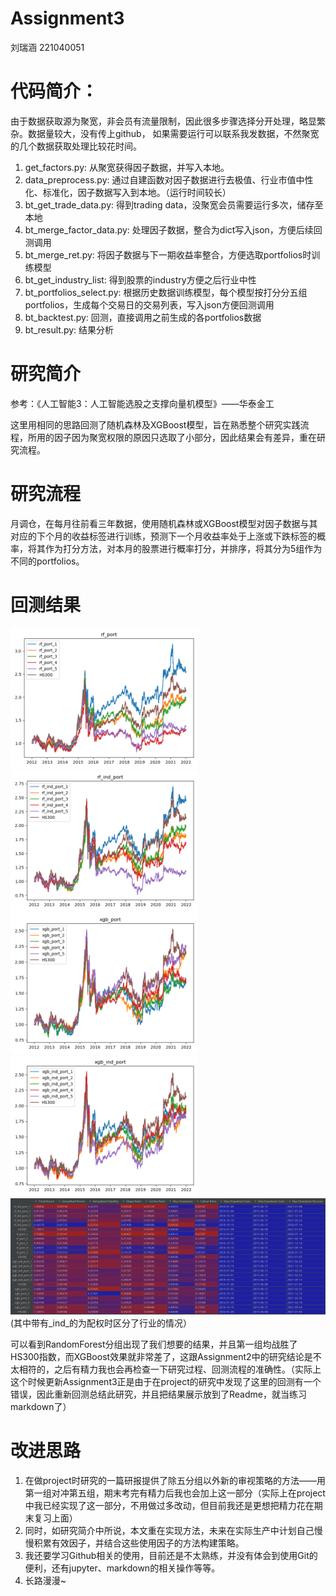 # Assignment3
刘瑞涵 221040051
# 代码简介：

由于数据获取源为聚宽，非会员有流量限制，因此很多步骤选择分开处理，略显繁杂。数据量较大，没有传上github，
如果需要运行可以联系我发数据，不然聚宽的几个数据获取处理比较花时间。

1. get_factors.py: 从聚宽获得因子数据，并写入本地。
2. data_preprocess.py: 通过自建函数对因子数据进行去极值、行业市值中性化、标准化，因子数据写入到本地。（运行时间较长）
3. bt_get_trade_data.py: 得到trading data，没聚宽会员需要运行多次，储存至本地
4. bt_merge_factor_data.py: 处理因子数据，整合为dict写入json，方便后续回测调用
5. bt_merge_ret.py: 将因子数据与下一期收益率整合，方便选取portfolios时训练模型
6. bt_get_industry_list: 得到股票的industry方便之后行业中性
7. bt_portfolios_select.py: 根据历史数据训练模型，每个模型按打分分五组portfolios，生成每个交易日的交易列表，写入json方便回测调用
8. bt_backtest.py: 回测，直接调用之前生成的各portfolios数据
9. bt_result.py: 结果分析

# 研究简介
参考：《人工智能3：人工智能选股之支撑向量机模型》——华泰金工

这里用相同的思路回测了随机森林及XGBoost模型，旨在熟悉整个研究实践流程，所用的因子因为聚宽权限的原因只选取了小部分，因此结果会有差异，重在研究流程。

# 研究流程
月调仓，在每月往前看三年数据，使用随机森林或XGBoost模型对因子数据与其对应的下个月的收益标签进行训练，预测下一个月收益率处于上涨或下跌标签的概率，将其作为打分方法，对本月的股票进行概率打分，并排序，将其分为5组作为不同的portfolios。

# 回测结果

<img src="https://github.com/algo21-221040051/Assignment3/blob/main/rf_port.png" width="300"><img src="https://github.com/algo21-221040051/Assignment3/blob/main/rf_ind_port.png" width="300"><img src="https://github.com/algo21-221040051/Assignment3/blob/main/xgb_port.png" width="300"><img src="https://github.com/algo21-221040051/Assignment3/blob/main/xgb_ind_port.png" width="300">
<img src="https://github.com/algo21-221040051/Assignment3/blob/main/res_df.png" width="600">  
(其中带有_ind_的为配权时区分了行业的情况）

可以看到RandomForest分组出现了我们想要的结果，并且第一组均战胜了HS300指数，而XGBoost效果就非常差了，这跟Assignment2中的研究结论是不太相符的，之后有精力我也会再检查一下研究过程、回测流程的准确性。（实际上这个时候更新Assignment3正是由于在project的研究中发现了这里的回测有一个错误，因此重新回测总结此研究，并且把结果展示放到了Readme，就当练习markdown了）

# 改进思路
1. 在做project时研究的一篇研报提供了除五分组以外新的审视策略的方法——用第一组对冲第五组，期末考完有精力后我也会加上这一部分（实际上在project中我已经实现了这一部分，不用做过多改动，但目前我还是更想把精力花在期末复习上面）  
2. 同时，如研究简介中所说，本文重在实现方法，未来在实际生产中计划自己慢慢积累有效因子，并结合这些使用因子的方法构建策略。
3. 我还要学习Github相关的使用，目前还是不太熟练，并没有体会到使用Git的便利，还有jupyter、markdown的相关操作等等。  
4. 长路漫漫~
